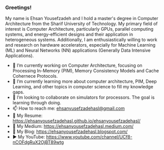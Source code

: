 ### Greetings!
My name is Ehsan Yousefzadeh and I hold a master's degree in Computer Architecture from the Sharif University of Technology. My primary field of interest is Computer Architecture, particularly GPUs, parallel computing systems, and energy-efficient designs and their application in heterogeneous systems. Additionally, I am enthusiastically willing to work and research on hardware accelerators, especially for Machine Learning (ML) and Neural Networks (NN) applications (Generally Data Intensive Applications).

- 🔭 I’m currently working on Computer Architecture, focusing on Processing In-Memory (PIM), Memory Consistency Models and Cache Cohernece Protocols.
- 🌱 I’m currently learning more about computer architecture, PIM, Deep Learning, and other topics in computer science to fill my knowledge gaps.
- 👯 I’m looking to collaborate on simulators for processors. The goal is learning through doing.
- 📫 How to reach me: ehsanyusefzadehasl@gmail.com
- 💼 My Resume: https://ehsanyousefzadehasl.github.io/ehsanyousefzadehasl/
- 🚧 My Medium: https://ehsanyousefzadehasl.medium.com/
- 📝 My Blog: https://ehsanyousefzadehasl.blogspot.com/
- ▶️ My YouTube: https://www.youtube.com/channel/UCf8-nCOFdgRuX2OjBT89wtg
